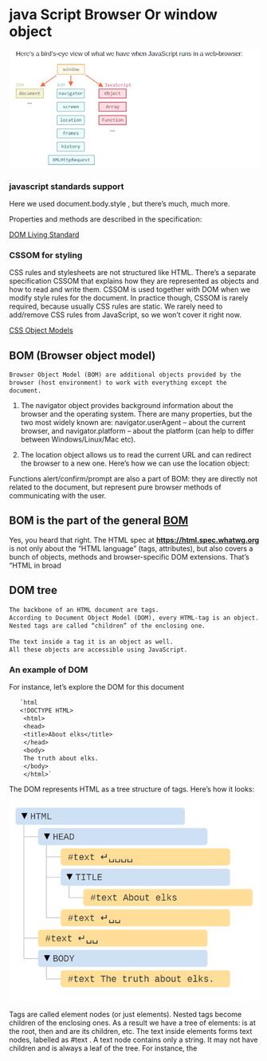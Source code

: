 # java Script  Browser Or window object

![Browser object ](./images/browserObject.png)

### javascript standards support

Here we used document.body.style , but there’s much, much more.

Properties and methods are described in the specification:

[DOM Living Standard](https://dom.spec.whatwg.org/)

### CSSOM for styling

CSS rules and stylesheets are not structured like HTML. There’s a separate
specification CSSOM that explains how they are represented as objects and how to read and write them.
CSSOM is used together with DOM when we modify style rules for the
document. In practice though, CSSOM is rarely required, because usually
CSS rules are static. We rarely need to add/remove CSS rules from
JavaScript, so we won’t cover it right now.

[CSS Object Models](https://www.w3.org/TR/cssom-1/)

## BOM (Browser object model)

    Browser Object Model (BOM) are additional objects provided by the browser (host environment) to work with everything except the document.

  1. The navigator  object provides background information about the browser
and the operating system. There are many properties, but the two most widely
known are: navigator.userAgent – about the current browser, and
navigator.platform – about the platform (can help to differ between
Windows/Linux/Mac etc).

  2. The location  object allows us to read the current URL and can redirect the
browser to a new one.
Here’s how we can use the location object:

Functions alert/confirm/prompt are also a part of BOM: they are directly
not related to the document, but represent pure browser methods of
communicating with the user.

## BOM is the part of the general [BOM](https://html.spec.whatwg.org/)

Yes, you heard that right. The HTML spec at <b> https://html.spec.whatwg.org </b>  is
not only about the “HTML language” (tags, attributes), but also covers a bunch of
objects, methods and browser-specific DOM extensions. That’s “HTML in broad

## DOM tree

    The backbone of an HTML document are tags.
    According to Document Object Model (DOM), every HTML-tag is an object.
    Nested tags are called “children” of the enclosing one.

    The text inside a tag it is an object as well.
    All these objects are accessible using JavaScript.

### An example of DOM

   For instance, let’s explore the DOM for this document

       `html
       <!DOCTYPE HTML>
        <html>
        <head>
        <title>About elks</title>
        </head>
        <body>
        The truth about elks.
        </body>
        </html>`

The DOM represents HTML as a tree structure of tags. Here’s how it looks:

![DOM Tree ](./images/domTree.png)

Tags are called element nodes (or just elements). Nested tags become children of
the enclosing ones. As a result we have a tree of elements: <html> is at the
root, then <head> and <body> are its children, etc.
The text inside elements forms text nodes, labelled as #text . A text node
contains only a string. It may not have children and is always a leaf of the tree.
For instance, the <title> tag has the text "About elks"

Please note the special characters in text nodes:
    a newline: ↵ (in JavaScript known as \n )
    a space: ␣

## Autocorrection

    If the browser encounters malformed HTML, it automatically corrects it when making DOM.
    For instance, the top tag is always <html> . Even if it doesn’t exist in the document – it will exist in the DOM, the browser will create it. The same goes for <body> .
    As an example, if the HTML file is a single word "Hello" , the browser will wrap it into <html> and <body> , add the required <head> , and the DOM will be:

![Auto corrections](./images/autocorection.png)
    While generating the DOM, browsers automatically process errors in the document, close tags and so on. Such an document with unclosed tags:

    ```HtML

        <p>Hello
        <li>Mom
        <li>and
        <li>Dad
    ```
    Will become a normal DOM, as the browser reads tags and restores the missing parts:
![Restore DOM](./images/restoreDome.png)

### Tables always have <tbody>

An interesting “special case” is tables. By the DOM specification they must
have <tbody> , but HTML text may (officially) omit it. Then the browser
creates <tbody> in DOM automatically.
For the HTML:

``` Code example
<table id="table">
    <tr>
        <td>1</td>
    </tr>
</table>
```

DOM-structure will be:
![Tables Structure](./images/tables.png)

You see? The <tbody> appeared out of nowhere. You should keep this in
mind while working with tables to avoid surprises.

## Another Example

``` HTML
    <!DOCTYPE HTML>
    <html>
    <body>
    The truth about elks.
    <ol>
    <li>An elk is a smart</li>
    <!-- comment -->
    <li>...and cunning animal!</li>
    </ol>
    </body>
    </html>
```

![More Examples](./images/anotherExample.png)

Here we see a new tree node type – comment node, labeled as #comment .
We may think – why is a comment added to the DOM? It doesn’t affect the visual
representation in any way. But there’s a rule – if something’s in HTML, then it also
must be in the DOM tree.

### ***Everything in HTML, even comments, becomes a part of the DOM.***

Even the <!DOCTYPE...> directive at the very beginning of HTML is also a
DOM node. It’s in the DOM tree right before <html> . We are not going to touch
that node, we even don’t draw it on diagrams for that reason, but it’s there.
The document object that represents the whole document is, formally, a DOM
node as well.
There are 12 node types  . In practice we usually work with 4 of them:

1. document – the “entry point” into DOM.
2. element nodes – HTML-tags, the tree building blocks.
3. text nodes – contain text.
4. comments – sometimes we can put the information there, it won’t be shown,
but JS can read it from the DOM.

### In the browser inspector

Another way to explore the DOM is to use the browser developer tools. Actually,
that’s what we use when developing.
To do so, open the web-page elks.html, turn on the browser developer tools and
switch to the Elements tab.

``` html
<!DOCTYPE HTML>
<html>
<body>
  The truth about elks.
  <ol>
    <li>An elk is a smart</li>
    <!-- comment -->
    <li>...and cunning animal!</li>
  </ol>
</body>
</html>
```

![Element Table](./images/elementTab.png)

You can see the DOM, click on elements, see their details and so on.
Please note that the DOM structure in developer tools is simplified. Text nodes are
shown just as text. And there are no “blank” (space only) text nodes at all. That’s
fine, because most of the time we are interested in element nodes.
Clicking the button in the left-upper corner allows to choose a node from the
webpage using a mouse (or other pointer devices) and “inspect” it (scroll to it in
the Elements tab). This works great when we have a huge HTML page (and
corresponding huge DOM) and would like to see the place of a particular element in it.
Another way to do it would be just right-clicking on a webpage and selecting
“Inspect” in the context menu.

![Inspect](./images/inspact.png)

At the right part of the tools there are the following subtabs:

1. ***</b>Styles*** – we can see CSS applied to the current element rule by rule, including
    built-in rules (gray). Almost everything can be edited in-place, including the dimensions/margins/paddings of the box below.
2. ***Computed*** – to see CSS applied to the element by property: for each property  we can see a rule that gives it (including CSS inheritance and such).
3. ***Event Listeners*** – to see event listeners attached to DOM elements (we’ll cover them in the next part of the tutorial).

### Interaction with console

As we explore the DOM, we also may want to apply JavaScript to it. Like: get a
node and run some code to modify it, to see the result. Here are few tips to travel between the Elements tab and the console.
1.Select the first <li> in the Elements tab.
2.Press Esc – it will open console right below the Elements tab.
Now the last selected element is available as $0 , the previously selected is $1 etc.
We can run commands on them. For instance, $0.style.background = 'red' makes the selected list item red, like this

![Console Options](./images/console.png)
From the other side, if we’re in console and have a variable referencing a DOM node, then we can use the command inspect(node) to see it in the Elements pane.
Or we can just output it in the console and explore “at-place”, like document.body below:

![debugging tools](./images/console1.png)

That’s for debugging purposes of course. From the next chapter on we’ll access and modify DOM using JavaScript.
The browser developer tools are a great help in development: we can explore the DOM, try things and see what goes wrong.

An HTML/XML document is represented inside the browser as the DOM tree.
Tags become element nodes and form the structure. Text becomes text nodes.
 Everything in HTML has its place in DOM, even comments.
We can use developer tools to inspect DOM and modify it manually.
Here we covered the basics, the most used and important actions to start with. There’s an extensive documentation about Chrome Developer Tools at <https://developers.google.com/web/tools/chrome-devtools> . The best way to learn the tools is to click here and there, read menus: most options are obvious. Later, when you know them in general, read the docs and pick up the rest.

DOM nodes have properties and methods that allow to travel between them, modify, move around the page and more.

## Walking the DOM

The DOM allows us to do anything with elements and their contents, but first we need to reach the corresponding DOM object.

All operations on the DOM start with the document object. From it we can access any node.
![DOM Visual](./images/DOM.png)

### <strong> On top: documentElement and body </strong>

The topmost tree nodes are available directly as document properties:

``` html
<html> = document.documentElement
The topmost document node is <b> document.documentElement </b> . That’s DOM node of <html> tag.
<body> = document.body
Another widely used DOM node is the <body> element – document.body .
<head> = document.head
The <head> tag is available as document.head .
```

#### **There’s a catch: document.body can be null**

A script cannot access an element that doesn’t exist at the moment of running.
In particular, if a script is inside <head> , then document.body is unavailable, because the browser did not read it yet.
So, in the example below the first alert shows null :

``` html
    <html>
        <head>
            <script>
            alert( "From HEAD: " + document.body ); // null, there's no <body> yet
            </script>
        </head>
        <body>
            <script>
            alert( "From BODY: " + document.body ); // HTMLBodyElement, now it exists
            </script>
        </body>
    </html>
```

### **In the DOM world null means “doesn’t exist”**

In the DOM, the null value means “doesn’t exist” or “no such node”.

## **Children: childNodes, firstChild, lastChild**

There are two terms that we’ll use from now on:

1. **Child nodes (or children)** – elements that are direct children. In other words,
they are nested exactly in the given one. For instance, <head> and <body> are children of <html> element.
2. **Descendants** – all elements that are nested in the given one, including children, their children and so on.

For instance, here <body> has children <div> and <ul> (and few blank text nodes):

``` html
<html>
    <body>
        <div>Begin</div>
        <ul>
            <li>
                <b>Information</b>
            </li>
        </ul>
    </body>
</html>
```

all descendants of <body> are not only direct children <div> , <ul> but
also more deeply nested elements, such as <li> (a child of <ul> ) and <b> (a child of <li> ) – the entire subtree.

## **The childNodes collection provides access to all child nodes, including text nodes.**

``` html
<html>
    <body>
        <div>Begin</div>

        <ul>
            <li>Information</li>
        </ul>
        <div>End</div>

        <script>

        for (let i = 0; i < document.body.childNodes.length; i++) {
        alert( document.body.childNodes[i] ); // Text, DIV, Text, UL, ..., SCRIPT
        }

        </script>
        <!-- ...more stuff... -->
    </body>
</html>
```

Please note an interesting detail here. If we run the example above, the last element shown is <script> . In fact, the document has more stuff below, but at
the moment of the script execution the browser did not read it yet, so the script doesn’t see it.

## **DOM collections**

As we can see, childNodes looks like an array. But actually it’s not an array, but rather a collection – a special array-like iterable object.

There are two important consequences:

1. We can use **for..of** to iterate over it:

``` javascript
for (let node of document.body.childNodes) {
    alert(node); // shows all nodes from the collection
}
```

That’s because it’s iterable (provides the **Symbol.iterator** property, as required).

2. Array methods won’t work, because it’s not an array:

``` javascript

alert(document.body.childNodes.filter); // undefined (there's no filter method!)
```

The first thing is nice. The second is tolerable, because we can use **Array.from** to create a “real” array from the collection, if we want array methods:

``` javascript
alert( Array.from(document.body.childNodes).filter ); // now it's there
```

## DOM collections are read-only

DOM collections, and even more – all navigation properties listed in this chapter are read-only.

## DOM collections are live

Almost all DOM collections with minor exceptions are live. In other words, they reflect the current state of DOM.

``` htm
<body>
<script>
// shows 0, 1, length, item, values and more.
for (let prop in document.body.childNodes) alert(prop);
</script>
</body>
```

## **Siblings and the parent**

*Siblings* are nodes that are children of the same *parent*. For instance, <head> and <body> are siblings:

``` html
-<body> is said to be the “next” or “right” sibling of <head> ,
-<head> is said to be the “previous” or “left” sibling of <body> .
```

The parent is available as **parentNode** .
The next node in the same parent (next sibling) is **nextSibling** , and the
previous one is **previousSibling** .

``` html
<html><head></head><body><script>
// HTML is "dense" to evade extra "blank" text nodes.
// parent of <body> is <html>
alert( document.body.parentNode === document.documentElement ); // true
// after <head> goes <body>
alert( document.head.nextSibling ); // HTMLBodyElement
// before <body> goes <head>
alert( document.body.previousSibling ); // HTMLHeadElement
</script></body></html>
```

## **Element-only navigation**

Navigation properties listed above refer to all nodes. For instance, in childNodes we can see both text nodes, element nodes, and even comment nodes if there exist.

But for many tasks we don’t want text or comment nodes. We want to manipulate element nodes that represent tags and form the structure of the page.
So let’s see more navigation links that only take element nodes into account:
![Only element tags](./images/elementTag.png)

The links are similar to those given above, just with **Element** word inside:

- **children** – only those children that are element nodes
- **firstElementChild , lastElementChild** – first and last element children.
- **previousElementSibling , nextElementSibling** – neighbour elements.
- **parentElement** – parent element
